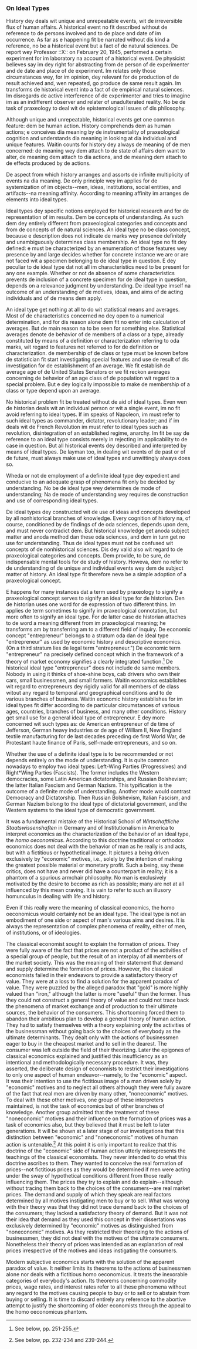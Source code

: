 ### On Ideal Types

History dey deals wit unique and unrepeatable events, wit de irreversible flux of human affairs. A historical event no fit described without de reference to de persons involved and to de place and date of im occurrence. As far as e happening fit be narrated without dis kind a reference, no be a historical event but a fact of de natural sciences. De report wey Professor ::X:: on February 20, 1945, performed a certain experiment for im laboratory na account of a historical event. De physicist believes say im dey right for abstracting from de person of de experimenter and de date and place of de experiment. Im relates only those circumstances wey, for im opinion, dey relevant for de production of de result achieved and, wen repeated, go produce de same result again. Im transforms de historical event into a fact of de empirical natural sciences. Im disregards de active interference of de experimenter and tries to imagine im as an indifferent observer and relater of unadulterated reality. No be de task of praxeology to deal wit de epistemological issues of dis philosophy.

Although unique and unrepeatable, historical events get one common feature: dem be human action. History comprehends dem as human actions; e conceives dia meaning by de instrumentality of praxeological cognition and understands dia meaning in looking at dia individual and unique features. Waitin counts for history dey always de meaning of de men concerned: de meaning wey dem attach to de state of affairs dem want to alter, de meaning dem attach to dia actions, and de meaning dem attach to de effects produced by de actions.

De aspect from which history arranges and assorts de infinite multiplicity of events na dia meaning. De only principle wey im applies for de systemization of im objects--men, ideas, institutions, social entities, and artifacts--na meaning affinity. According to meaning affinity im arranges de elements into ideal types.

Ideal types dey specific notions employed for historical research and for de representation of im results. Dem be concepts of understanding. As such dem dey entirely different from praxeological categories and concepts and from de concepts of de natural sciences. An ideal type no be class concept, because e description does not indicate de marks wey presence definitely and unambiguously determines class membership. An ideal type no fit dey defined: e must be characterized by an enumeration of those features wey presence by and large decides whether for concrete instance we are or are not faced wit a specimen belonging to de ideal type in question. E dey peculiar to de ideal type dat not all im characteristics need to be present for any one example. Whether or not de absence of some characteristics prevents de inclusion of a concrete specimen for de ideal type in question, depends on a relevance judgment by understanding. De ideal type imself na outcome of an understanding of de motives, ideas, and aims of de acting individuals and of de means dem apply.

An ideal type get nothing at all to do wit statistical means and averages. Most of de characteristics concerned no dey open to a numerical determination, and for dis reason alone dem fit no enter into calculation of averages. But de main reason na to be seen for something else. Statistical averages denote de behavior of de members of a class or a type, already constituted by means of a definition or characterization referring to oda marks, wit regard to features not referred to for de definition or characterization. de membership of de class or type must be known before de statistician fit start investigating special features and use de result of dis investigation for de establishment of an average. We fit establish de average age of de United States Senators or we fit reckon averages concerning de behavior of an age class of de population wit regard to a special problem. But e dey logically impossible to make de membership of a class or type depend upon an average.

No historical problem fit be treated without de aid of ideal types. Even wen de historian deals wit an individual person or wit a single event, im no fit avoid referring to ideal types. If im speaks of Napoleon, im must refer to such ideal types as commander, dictator, revolutionary leader; and if im deals wit de French Revolution im must refer to ideal types such as revolution, disintegration of an established regime, anarchy. Im fit be say de reference to an ideal type consists merely in rejecting im applicability to de case in question. But all historical events dey described and interpreted by means of ideal types. De layman too, in dealing wit events of de past or of de future, must always make use of ideal types and unwittingly always does so.

Wheda or not de employment of a definite ideal type dey expedient and conducive to an adequate grasp of phenomena fit only be decided by understanding. No be de ideal type wey determines de mode of understanding; Na de mode of understanding wey requires de construction and use of corresponding ideal types.

De ideal types dey constructed wit de use of ideas and concepts developed by all nonhistorical branches of knowledge. Every cognition of history na, of course, conditioned by de findings of de oda sciences, depends upon dem, and must never contradict dem. But historical knowledge get anoda subject matter and anoda method dan these oda sciences, and dem in turn get no use for understanding. Thus de ideal types must not be confused wit concepts of de nonhistorical sciences. Dis dey valid also wit regard to de praxeological categories and concepts. Dem provide, to be sure, de indispensable mental tools for de study of history. Howeva, dem no refer to de understanding of de unique and individual events wey dem de subject matter of history. An ideal type fit therefore neva be a simple adoption of a praxeological concept.

E happens for many instances dat a term used by praxeology to signify a praxeological concept serves to signify an ideal type for de historian. Den de historian uses one word for de expression of two different thins. Im applies de term sometimes to signify im praxeological connotation, but more often to signify an ideal type. For de latter case de historian attaches to de word a meaning different from im praxeological meaning; he transforms am by transferring am to a different field of inquiry. De economic concept "entrepreneur" belongs to a stratum oda dan de ideal type "entrepreneur" as used by economic history and descriptive economics. (On a third stratum lies de legal term "entrepreneur.") De economic term "entrepreneur" na precisely defined concept which in the framework of a theory of market economy signifies a clearly integrated function.[^21] De historical ideal type "entrepreneur" does not include de same members. Nobody in using it thinks of shoe-shine boys, cab drivers who own their cars, small businessmen, and small farmers. Waitin economics establishes wit regard to entrepreneurs dey rigidly valid for all members of de class witout any regard to temporal and geographical conditions and to de various branches of business. Waitin economic history establishes for im ideal types fit differ according to de particular circumstances of various ages, countries, branches of business, and many other conditions. History get small use for a general ideal type of entrepreneur. E dey more concerned wit such types as: de American entrepreneur of de time of Jefferson, German heavy industries or de age of William II, New England textile manufacturing for de last decades preceding de first World War, de Protestant haute finance of Paris, self-made entrepreneurs, and so on.

Whether the use of a definite ideal type is to be recommended or not depends entirely on the mode of understanding. lt is quite common nowadays to employ two ideal types: Left-Wing Parties (Progressives) and Right*Wing Parties (Fascists). The former includes the Western democracies, some Latin American dictatorships, and Russian Bolshevism; the latter Italian Fascism and German Nazism. This typification is the outcome of a definite mode of understanding. Another mode would contrast Democracy and Dictatorship. Then Russian Bolshevism, Italian Fascism, and German Nazism belong to the ideal type of dictatorial government, and the Western systems to the ideal type of democratic government.

It was a fundamental mistake of the Historical School of *Wirtschaftliche Staatswissenshaften* in Germany and of Institutionalism in America to interpret economics as the characterization of the behavior of an ideal type, the *homo oeconomicus*. According to this doctrine traditional or orthodox economics does not deal with the behavior of man as he really is and acts, but with a fictitious or hypothetical image. It pictures a being driven exclusively by "economic" motives, i.e., solely by the intention of making the greatest possible material or monetary profit. Such a being, say these critics, does not have and never did have a counterpart in reality; it is a phantom of a spurious armchair philosophy. No man is exclusively motivated by the desire to become as rich as possible; many are not at all influenced by this mean craving. It is vain to refer to such an illusory homunculus in dealing with life and history.

Even if this really were the meaning of classical economics, the homo oeconomicus would certainly not be an ideal type. The ideal type is not an embodiment of one side or aspect of man's various aims and desires. It is always the representation of complex phenomena of reality, either of men, of institutions, or of ideologies.

The classical economist sought to explain the formation of prices. They were fully aware of the fact that prices are not a product of the activities of a special group of people, but the result of an interplay of all members of the market society. This was the meaning of their statement that demand and supply determine the formation of prices. However, the classical economists failed in their endeavors to provide a satisfactory theory of value. They were at a loss to find a solution for the apparent paradox of value. They were puzzled by the alleged paradox that "gold" is more highly valued than "iron," although the latter is more "useful" than the former. Thus they could not construct a general theory of value and could not trace back the phenomena of market exchange and of production to their ultimate sources, the behavior of the consumers. This shortcoming forced them to abandon their ambitious plan to develop a general theory of human action. They had to satisfy themselves with a theory explaining only the activities of the businessman without going back to the choices of everybody as the ultimate determinants. They dealt only with the actions of businessmen eager to buy in the cheapest market and to sell in the dearest. The consumer was left outside the field of their theorizing. Later the epigones of classical economics explained and justified this insufficiency as an intentional and methodologically necessary procedure. It was, they asserted, the deliberate design of economists to restrict their investigations to only one aspect of human endeavor--namely, to the "economic" aspect. It was their intention to use the fictitious image of a man driven solely by "economic" motives and to neglect all others although they were fully aware of the fact that real men are driven by many other, "noneconomic" motives. To deal with these other motives, one group of these interpreters maintained, is not the task of economics but of other branches of knowledge. Another group admitted that the treatment of these "noneconomic" motives and their influence on the formation of prices was a task of economics also, but they believed that it must be left to later generations. It will be shown at a later stage of our investigations that this distinction between "economic" and "noneconomic" motives of human action is untenable.[^22] At this point it is only important to realize that this doctrine of the "economic" side of human action utterly misrepresents the teachings of the classical economists. They never intended to do what this doctrine ascribes to them. They wanted to conceive the real formation of prices--not fictitious prices as they would be determined if men were acting under the sway of hypothetical conditions different from those really influencing them. The prices they try to explain and do explain--although without tracing them back to the choices of the consumers--are real market prices. The demand and supply of which they speak are real factors determined by all motives instigating men to buy or to sell. What was wrong with their theory was that they did not trace demand back to the choices of the consumers; they lacked a satisfactory theory of demand. But it was not their idea that demand as they used this concept in their dissertations was exclusively determined by "economic" motives as distinguished from "noneconomic" motives. As they restricted their theorizing to the actions of businessmen, they did not deal with the motives of the ultimate consumers. Nonetheless their theory of prices was intended as an explanation of real prices irrespective of the motives and ideas instigating the consumers.

Modern subjective economics starts with the solution of the apparent paradox of value. It neither limits its theorems to the actions of businessmen alone nor deals with a fictitious homo oeconomicus. It treats the inexorable categories of everybody's action. Its theorems concerning commodity prices, wage rates, and interest rates refer to all these phenomena without any regard to the motives causing people to buy or to sell or to abstain from buying or selling. It is time to discard entirely any reference to the abortive attempt to justify the shortcoming of older economists through the appeal to the homo oeconomicus phantom.

[^21]: See below, pp. 251-255.

[^22]: See below, pp. 232-234 and 239-244.
